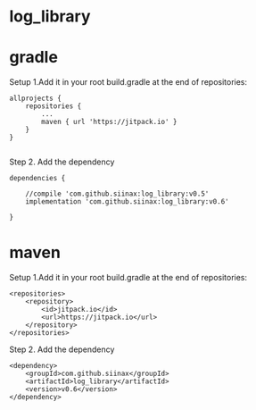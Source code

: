 # log_library
gradle
====
Setup 1.Add it in your root build.gradle at the end of repositories:
```
allprojects {
    repositories {
        ...
        maven { url 'https://jitpack.io' }
    }
}
	    
```
Step 2. Add the dependency
```
dependencies {

    //compile 'com.github.siinax:log_library:v0.5'
    implementation 'com.github.siinax:log_library:v0.6'
    
}
```
maven
===
Setup 1.Add it in your root build.gradle at the end of repositories:
```
<repositories>
    <repository>
        <id>jitpack.io</id>
        <url>https://jitpack.io</url>
    </repository>
</repositories>
```
Step 2. Add the dependency
```
<dependency>
    <groupId>com.github.siinax</groupId>
    <artifactId>log_library</artifactId>
    <version>v0.6</version>
</dependency>
```

